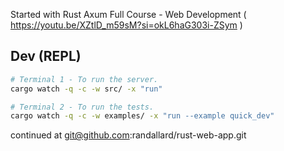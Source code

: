 Started with Rust Axum Full Course - Web Development ( https://youtu.be/XZtlD_m59sM?si=okL6haG303i-ZSym )

## Dev (REPL)

```sh
# Terminal 1 - To run the server.
cargo watch -q -c -w src/ -x "run"

# Terminal 2 - To run the tests.
cargo watch -q -c -w examples/ -x "run --example quick_dev"
```

continued at git@github.com:randallard/rust-web-app.git